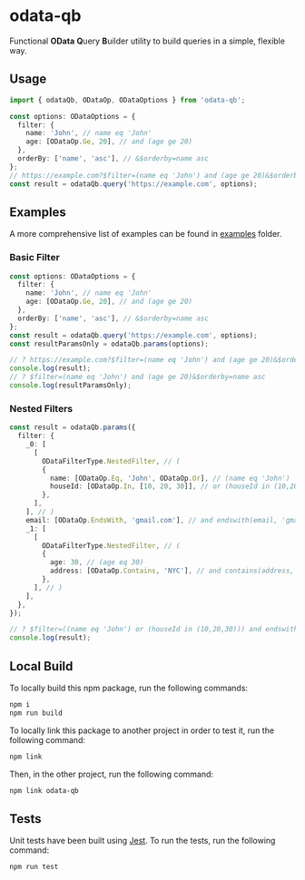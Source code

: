 # odata-qb

Functional **OData** **Q**uery **B**uilder utility to build queries in a simple, flexible way.

## Usage

```ts
import { odataQb, ODataOp, ODataOptions } from 'odata-qb';

const options: ODataOptions = {
  filter: {
    name: 'John', // name eq 'John'
    age: [ODataOp.Ge, 20], // and (age ge 20)
  },
  orderBy: ['name', 'asc'], // &$orderby=name asc
};
// https://example.com?$filter=(name eq 'John') and (age ge 20)&$orderby=name asc
const result = odataQb.query('https://example.com', options);
```

## Examples

A more comprehensive list of examples can be found in [examples](./examples) folder.

### Basic Filter

```ts
const options: ODataOptions = {
  filter: {
    name: 'John', // name eq 'John'
    age: [ODataOp.Ge, 20], // and (age ge 20)
  },
  orderBy: ['name', 'asc'], // &$orderby=name asc
};
const result = odataQb.query('https://example.com', options);
const resultParamsOnly = odataQb.params(options);

// ? https://example.com?$filter=(name eq 'John') and (age ge 20)&$orderby=name asc
console.log(result);
// ? $filter=(name eq 'John') and (age ge 20)&$orderby=name asc
console.log(resultParamsOnly);
```

### Nested Filters

```ts
const result = odataQb.params({
  filter: {
    _0: [
      [
        ODataFilterType.NestedFilter, // (
        {
          name: [ODataOp.Eq, 'John', ODataOp.Or], // (name eq 'John')
          houseId: [ODataOp.In, [10, 20, 30]], // or (houseId in (10,20,30))
        },
      ],
    ], // )
    email: [ODataOp.EndsWith, 'gmail.com'], // and endswith(email, 'gmail.com')
    _1: [
      [
        ODataFilterType.NestedFilter, // (
        {
          age: 30, // (age eq 30)
          address: [ODataOp.Contains, 'NYC'], // and contains(address, 'NYC')
        },
      ], // )
    ],
  },
});

// ? $filter=((name eq 'John') or (houseId in (10,20,30))) and endswith(email, 'gmail.com') and ((age eq 30) and contains(address, 'NYC'))
console.log(result);
```

## Local Build

To locally build this npm package, run the following commands:

```bash
npm i
npm run build
```

To locally link this package to another project in order to test it, run the following command:

```bash
npm link
```

Then, in the other project, run the following command:

```bash
npm link odata-qb
```

## Tests

Unit tests have been built using [Jest](https://jestjs.io/). To run the tests, run the following command:

```bash
npm run test
```
